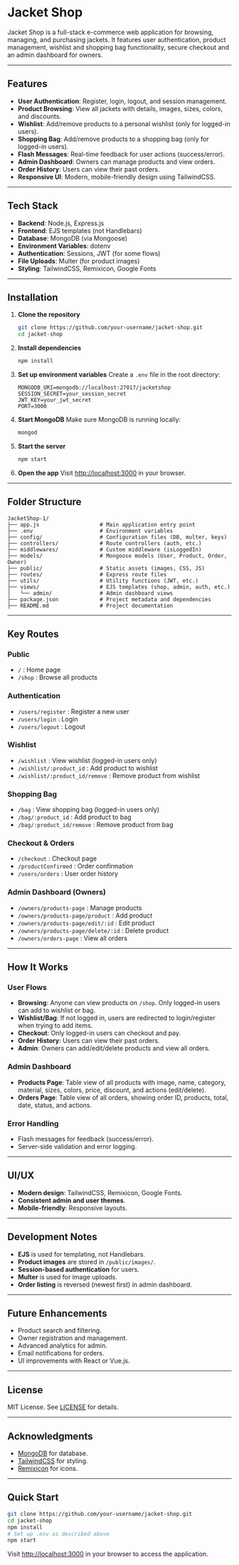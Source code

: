 # Jacket Shop

Jacket Shop is a full-stack e-commerce web application for browsing, managing, and purchasing jackets. It features user authentication, product management, wishlist and shopping bag functionality, secure checkout and an admin dashboard for owners.

---

## Features

- **User Authentication**: Register, login, logout, and session management.
- **Product Browsing**: View all jackets with details, images, sizes, colors, and discounts.
- **Wishlist**: Add/remove products to a personal wishlist (only for logged-in users).
- **Shopping Bag**: Add/remove products to a shopping bag (only for logged-in users).
- **Flash Messages**: Real-time feedback for user actions (success/error).
- **Admin Dashboard**: Owners can manage products and view orders.
- **Order History**: Users can view their past orders.
- **Responsive UI**: Modern, mobile-friendly design using TailwindCSS.

---

## Tech Stack

- **Backend**: Node.js, Express.js
- **Frontend**: EJS templates (not Handlebars)
- **Database**: MongoDB (via Mongoose)
- **Environment Variables**: dotenv
- **Authentication**: Sessions, JWT (for some flows)
- **File Uploads**: Multer (for product images)
- **Styling**: TailwindCSS, Remixicon, Google Fonts

---

## Installation

1. **Clone the repository**
   ```sh
   git clone https://github.com/your-username/jacket-shop.git
   cd jacket-shop
   ```

2. **Install dependencies**
   ```sh
   npm install
   ```

3. **Set up environment variables**
   Create a `.env` file in the root directory:
   ```
   MONGODB_URI=mongodb://localhost:27017/jacketshop
   SESSION_SECRET=your_session_secret
   JWT_KEY=your_jwt_secret
   PORT=3000
   ```

4. **Start MongoDB**
   Make sure MongoDB is running locally:
   ```sh
   mongod
   ```

5. **Start the server**
   ```sh
   npm start
   ```

6. **Open the app**
   Visit [http://localhost:3000](http://localhost:3000) in your browser.

---

## Folder Structure

```
JacketShop-1/
├── app.js                   # Main application entry point
├── .env                     # Environment variables
├── config/                  # Configuration files (DB, multer, keys)
├── controllers/             # Route controllers (auth, etc.)
├── middlewares/             # Custom middleware (isLoggedIn)
├── models/                  # Mongoose models (User, Product, Order, Owner)
├── public/                  # Static assets (images, CSS, JS)
├── routes/                  # Express route files
├── utils/                   # Utility functions (JWT, etc.)
├── views/                   # EJS templates (shop, admin, auth, etc.)
│   └── admin/               # Admin dashboard views
├── package.json             # Project metadata and dependencies
├── README.md                # Project documentation
```

---

## Key Routes

### Public
- `/` : Home page
- `/shop` : Browse all products

### Authentication
- `/users/register` : Register a new user
- `/users/login` : Login
- `/users/logout` : Logout

### Wishlist
- `/wishlist` : View wishlist (logged-in users only)
- `/wishlist/:product_id` : Add product to wishlist
- `/wishlist/:product_id/remove` : Remove product from wishlist

### Shopping Bag
- `/bag` : View shopping bag (logged-in users only)
- `/bag/:product_id` : Add product to bag
- `/bag/:product_id/remove` : Remove product from bag

### Checkout & Orders
- `/checkout` : Checkout page
- `/productConfirmed` : Order confirmation
- `/users/orders` : User order history

### Admin Dashboard (Owners)
- `/owners/products-page` : Manage products
- `/owners/products-page/product` : Add product
- `/owners/products-page/edit/:id` : Edit product
- `/owners/products-page/delete/:id` : Delete product
- `/owners/orders-page` : View all orders

---

## How It Works

### User Flows

- **Browsing**: Anyone can view products on `/shop`. Only logged-in users can add to wishlist or bag.
- **Wishlist/Bag**: If not logged in, users are redirected to login/register when trying to add items.
- **Checkout**: Only logged-in users can checkout and pay.
- **Order History**: Users can view their past orders.
- **Admin**: Owners can add/edit/delete products and view all orders.

### Admin Dashboard

- **Products Page**: Table view of all products with image, name, category, material, sizes, colors, price, discount, and actions (edit/delete).
- **Orders Page**: Table view of all orders, showing order ID, products, total, date, status, and actions.

### Error Handling

- Flash messages for feedback (success/error).
- Server-side validation and error logging.

---

## UI/UX

- **Modern design**: TailwindCSS, Remixicon, Google Fonts.
- **Consistent admin and user themes**.
- **Mobile-friendly**: Responsive layouts.

---

## Development Notes

- **EJS** is used for templating, not Handlebars.
- **Product images** are stored in `/public/images/`.
- **Session-based authentication** for users.
- **Multer** is used for image uploads.
- **Order listing** is reversed (newest first) in admin dashboard.

---

## Future Enhancements

- Product search and filtering.
- Owner registration and management.
- Advanced analytics for admin.
- Email notifications for orders.
- UI improvements with React or Vue.js.

---

## License

MIT License. See [LICENSE](LICENSE) for details.

---

## Acknowledgments

- [MongoDB](https://www.mongodb.com/) for database.
- [TailwindCSS](https://tailwindcss.com/) for styling.
- [Remixicon](https://remixicon.com/) for icons.

---

## Quick Start

```sh
git clone https://github.com/your-username/jacket-shop.git
cd jacket-shop
npm install
# Set up .env as described above
npm start
```

Visit [http://localhost:3000](http://localhost:3000) in your browser to access the application.

